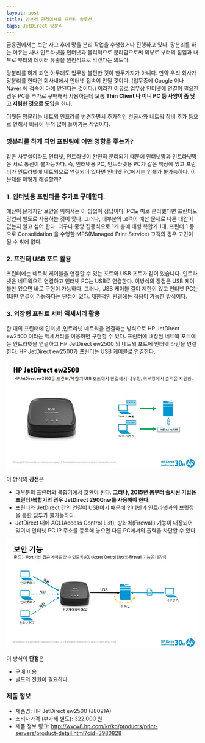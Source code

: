 ```yaml
---
layout: post
title: 망분리 환경에서의 프린팅 솔루션 
tags: JetDirect 망분리
---
```

금융권에서는 보안 사고 후에 망을 분리 작업을 수행했거나 진행하고 있다. 망분리를 하는 이유는 사내 인트라넷을 인터넷과 물리적으로 분리함으로써 외부로 부터의 침입과 내부로 부터의 데이터 유출을 원천적으로 막겠다는 의도다. 

망분리를 하게 되면 아무래도 업무상 불편한 것이 한두가지가 아니다. 만약 우리 회사가 망분리를 한다면 회사내에서 인터넷 접속이 안될 것이다. (업무중에 Google 이나 Naver 에 접속이 아예 안된다는 것이다.) 이러한 이유로 업무상 인터넷에 연결이 필요한 경우 PC를 추가로 구매해서 사용하는데 보통 **Thin Client 나 미니 PC 등 사양이 좀 낮고 저렴한 것으로 도입**을 한다. 

어쨋든 망분리는 네트웍 인프라를 변경하면서 추가적인 선공사와 네트웍 장비 추가 등으로 인해서 비용이 무척 많이 들어가는 작업이다.

### 망분리를 하게 되면 프린팅에 어떤 영향을 주는가?
같은 사무실이라도 인터넷, 인트라넷이 완전히 분리되기 때문에 인터넷망과 인트라넷망은 서로 통신이 불가능하다. 즉, 인터넷용 PC, 인트라넷용 PC가 같은 책상에 있고 프린터가 인트라넷에 네트웍으로 연결되어 있다면 인터넷 PC에서는 인쇄가 불가능하다. 이 문제를 어떻게 해결할까?

### 1. 인터넷용 프린터를 추가로 구매한다.
예산이 문제지만 보안을 위해서는 이 방법이 정답이다. PC도 따로 분리했다면 프린터도 당연히 별도로 사용하는 것이 맞다. 그러나, 대부분의 고객이 예산 문제로 다른 대안이 없는지 알고 싶어 한다. 더구나 중앙 집중식으로 1개 층에 대형 복합기 1대, 프린터 1 등으로 Consolidation 을 수행한 MPS(Managed Print Service) 고객의 경우 고민이 될 수 밖에 없다.

### 2. 프린터 USB 포트 활용
프린터에는 네트웍 케이블을 연결할 수 있는 포트와 USB 포트가 같이 있습니다. 인트라넷은 네트웍으로 연결하고 인터넷 PC는 USB로 연결한다. 이방식의 장점은 USB 케이블만 있으면 바로 구현이 가능하다. 그러나, USB 케이블 길이 제한이 있고 인터넷 PC는 1대만 연결이 가능하다는 단점이 있다. 제한적인 환경에는 적용이 가능한 방식이다.

### 3. 외장형 프린트 서버 액세서리 활용
한 대의 프린터에 인터넷 ,인트라넷 네트웍을 연결하는 방식으로 HP JetDirect ew2500 이라는 액세서리를 이용하면 구현할 수 있다. 프린터에 내장된 네트웍 포트에는 인트라넷을 연결하고 HP JetDirect ew2500 의 네트웍 포트에 인터넷 라인을 연결한다. HP JetDirect ew2500과 프린터는 USB 케이블로 연결한다.

![연결 방식](../images/JetDirect-ew2500.jpg)

이 방식의 **장점**은 

* 대부분의 프린터와 복합기에서 호환이 된다. **그러나, 2015년 봄부터 출시된 기업용 프린터/복합기의 경우 JetDirect 2900nw를 사용해야 한다.**
* 프린터와 JetDirect 간의 연결이 USB이기 때문에 인터넷과 인트라넷과의 브릿징을 통한 침투가 불가능하다.
* JetDirect 내에 ACL(Access Control List), 방화벽(Firewall) 기능이 내장되어 있어서 인터넷 PC IP 주소를 등록해 놓으면 다른 PC에서의 출력을 차단할 수 있다.

![보안 기능](../images/JetDirect-ew2500-configuration.jpg)

이 방식의 **단점**은

* 구매 비용
* 별도의 전원이 필요하다.

### 제품 정보

* 제품명: HP JetDirect ew2500 (J8021A)
* 소비자가격 (부가세 별도):  322,000 원
* 제품 정보 링크: http://www8.hp.com/kr/ko/products/print-servers/product-detail.html?oid=3980828